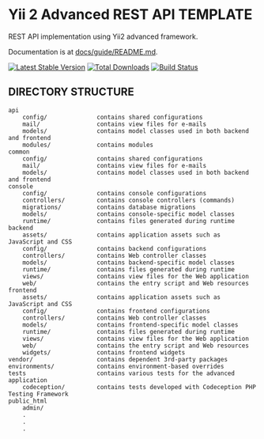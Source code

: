 Yii 2 Advanced REST API TEMPLATE
================================

REST API implementation using Yii2 advanced framework.

Documentation is at [docs/guide/README.md](docs/guide/README.md).

[![Latest Stable Version](https://poser.pugx.org/yii2codes/yii2-advanced-api/v/stable.png)](https://packagist.org/packages/yii2codes/yii2-advanced-api)
[![Total Downloads](https://poser.pugx.org/yii2codes/yii2-advanced-api/downloads.png)](https://packagist.org/packages/yii2codes/yii2-advanced-api)
[![Build Status](https://travis-ci.org/yii2codes/yii2-advanced-api.svg?branch=master)](https://travis-ci.org/yii2codes/yii2-advanced-api)

DIRECTORY STRUCTURE
-------------------

```
api
    config/              contains shared configurations
    mail/                contains view files for e-mails
    models/              contains model classes used in both backend and frontend
    modules/             contains modules
common
    config/              contains shared configurations
    mail/                contains view files for e-mails
    models/              contains model classes used in both backend and frontend
console
    config/              contains console configurations
    controllers/         contains console controllers (commands)
    migrations/          contains database migrations
    models/              contains console-specific model classes
    runtime/             contains files generated during runtime
backend
    assets/              contains application assets such as JavaScript and CSS
    config/              contains backend configurations
    controllers/         contains Web controller classes
    models/              contains backend-specific model classes
    runtime/             contains files generated during runtime
    views/               contains view files for the Web application
    web/                 contains the entry script and Web resources
frontend
    assets/              contains application assets such as JavaScript and CSS
    config/              contains frontend configurations
    controllers/         contains Web controller classes
    models/              contains frontend-specific model classes
    runtime/             contains files generated during runtime
    views/               contains view files for the Web application
    web/                 contains the entry script and Web resources
    widgets/             contains frontend widgets
vendor/                  contains dependent 3rd-party packages
environments/            contains environment-based overrides
tests                    contains various tests for the advanced application
    codeception/         contains tests developed with Codeception PHP Testing Framework
public_html
    admin/
    .
    .
    .
```
